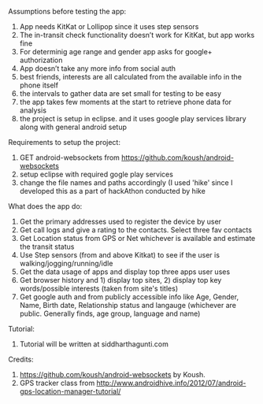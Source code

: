 Assumptions before testing the app:

1) App needs KitKat or Lollipop since it uses step sensors
2) The in-transit check functionality doesn’t work for KitKat, but app works fine
3) For determinig age range and gender app asks for google+ authorization
4) App doesn’t take any more info from social auth
5) best friends, interests are all calculated from the available info in the phone itself
6) the intervals to gather data are set small for testing to be easy
7) the app takes few moments at the start to retrieve phone data for analysis
8) the project is setup in eclipse. and it uses google play services library along with general android setup

Requirements to setup the project:

1) GET android-websockets from https://github.com/koush/android-websockets
2) setup eclipse with required gogle play services
3) change the file names and paths accordingly (I used 'hike' since I developed this as a part of hackAthon conducted by hike

What does the app do:

1) Get the primary addresses used to register the device by user
2) Get call logs and give a rating to the contacts. Select three fav contacts
3) Get Location status from GPS or Net whichever is available and estimate the transit status
4) Use Step sensors (from and above Kitkat) to see if the user is walking/jogging/running/idle
5) Get the data usage of apps and display top three apps user uses
6) Get browser history and 1) display top sites, 2) display top key words/possible interests (taken from site's titles)
7) Get google auth and from publicly accessible info like Age, Gender, Name, Birth date, Relationship status and langauge (whichever are public. Generally finds, age group, language and name)

Tutorial:

1) Tutorial will be written at siddharthagunti.com

Credits:

1) https://github.com/koush/android-websockets by Koush.
2) GPS tracker class from http://www.androidhive.info/2012/07/android-gps-location-manager-tutorial/
